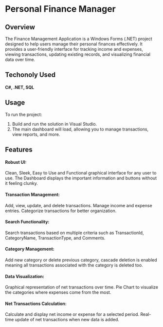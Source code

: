 
# Personal Finance Manager

## Overview

The Finance Management Application is a Windows Forms (.NET) project designed to help users manage their personal finances effectively. It provides a user-friendly interface for tracking income and expenses, viewing transactions, updating existing records, and visualizing financial data over time.

## Techonoly Used
#### C#, .NET, SQL

## Usage
To run the project:
1. Build and run the solution in Visual Studio.
2. The main dashboard will load, allowing you to manage transactions, view reports, and more.
## Features
#### Robust UI:
Clean, Sleek, Easy to Use and Functional graphical interface for any user to use. The Dashboard displays the important information and buttons without it feeling clunky.
#### Transaction Management:
Add, view, update, and delete transactions.
Manage income and expense entries.
Categorize transactions for better organization.
#### Search Functionality:
Search transactions based on multiple criteria such as TransactionId, CategoryName, TransactionType, and Comments.
#### Category Management:
Add new category or delete previous category, cascade deletion is enabled meaning all transactions associated with the category is deleted too. 
#### Data Visualization:
Graphical representation of net transactions over time. Pie Chart to visualize the categories where expenses come from the most.
#### Net Transactions Calculation:
Calculate and display net income or expense for a selected period.
Real-time update of net transactions when new data is added.

